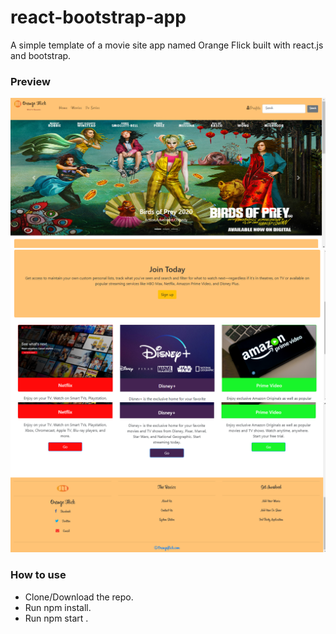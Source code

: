 <h1>react-bootstrap-app</h1>
<p>A simple template of a movie site app named Orange Flick built with react.js and bootstrap.</p>
<h3>Preview</h3>
<img src="https://github.com/aaliashraf/react-bootstrap-app/blob/master/images/Screenshot%201.png">
<img src="https://github.com/aaliashraf/react-bootstrap-app/blob/master/images/Screenshot%202.png">
<img src="https://github.com/aaliashraf/react-bootstrap-app/blob/master/images/Screenshot%203.png">


<h3>How to use</h3> 

* Clone/Download the repo.
* Run npm install.
* Run npm start .
  
